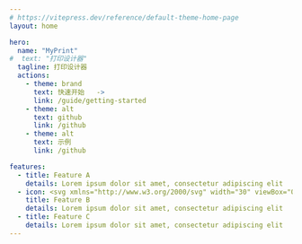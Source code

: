 ```yaml
---
# https://vitepress.dev/reference/default-theme-home-page
layout: home

hero:
  name: "MyPrint"
#  text: "打印设计器"
  tagline: 打印设计器
  actions:
    - theme: brand
      text: 快速开始   ->
      link: /guide/getting-started
    - theme: alt
      text: github
      link: /github
    - theme: alt
      text: 示例
      link: /github

features:
  - title: Feature A
    details: Lorem ipsum dolor sit amet, consectetur adipiscing elit
  - icon: <svg xmlns="http://www.w3.org/2000/svg" width="30" viewBox="0 0 256 220.8"><path fill="#41B883" d="M204.8 0H256L128 220.8 0 0h97.92L128 51.2 157.44 0h47.36Z"/><path fill="#41B883" d="m0 0 128 220.8L256 0h-51.2L128 132.48 50.56 0H0Z"/><path fill="#35495E" d="M50.56 0 128 133.12 204.8 0h-47.36L128 51.2 97.92 0H50.56Z"/></svg>
    title: Feature B
    details: Lorem ipsum dolor sit amet, consectetur adipiscing elit
  - title: Feature C
    details: Lorem ipsum dolor sit amet, consectetur adipiscing elit
---
```



